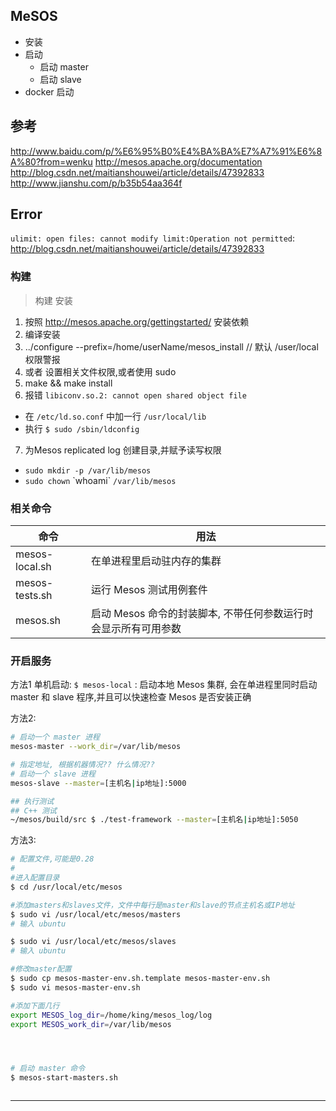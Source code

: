 ## MeSOS

- 安装
- 启动
    - 启动 master
    - 启动 slave
- docker 启动


## 参考
<http://www.baidu.com/p/%E6%95%B0%E4%BA%BA%E7%A7%91%E6%8A%80?from=wenku>
<http://mesos.apache.org/documentation>
<http://blog.csdn.net/maitianshouwei/article/details/47392833>
<http://www.jianshu.com/p/b35b54aa364f>

## Error

`ulimit: open files: cannot modify limit:Operation not permitted`:
<http://blog.csdn.net/maitianshouwei/article/details/47392833>

### 构建

> 构建 安装

1. 按照 <http://mesos.apache.org/gettingstarted/> 安装依赖
2. 编译安装
3. ../configure --prefix=/home/userName/mesos_install // 默认 /user/local 权限警报
4. 或者 设置相关文件权限,或者使用 sudo
5. make && make install
6. 报错 `libiconv.so.2: cannot open shared object file`
  - 在 `/etc/ld.so.conf` 中加一行 `/usr/local/lib`
  - 执行 `$ sudo /sbin/ldconfig`
7. 为Mesos replicated log 创建目录,并赋予读写权限
  - `sudo mkdir -p /var/lib/mesos`
  - `sudo chown` &#96;whoami&#96; `/var/lib/mesos`

### 相关命令

| 命令       | 用法            |
| --------- | --------------- |
| mesos-local.sh | 在单进程里启动驻内存的集群 |
| mesos-tests.sh | 运行 Mesos 测试用例套件 |
| mesos.sh       | 启动 Mesos 命令的封装脚本, 不带任何参数运行时会显示所有可用参数 |

### 开启服务

方法1 单机启动:
`$ mesos-local` : 启动本地 Mesos 集群, 会在单进程里同时启动 master 和 slave 程序,并且可以快速检查 Mesos 是否安装正确

方法2:
```bash
# 启动一个 master 进程
mesos-master --work_dir=/var/lib/mesos

# 指定地址, 根据机器情况?? 什么情况??
# 启动一个 slave 进程
mesos-slave --master=[主机名|ip地址]:5000

## 执行测试
## C++ 测试
~/mesos/build/src $ ./test-framework --master=[主机名|ip地址]:5050
```

方法3:
```bash
# 配置文件,可能是0.28
#
#进入配置目录
$ cd /usr/local/etc/mesos

#添加masters和slaves文件，文件中每行是master和slave的节点主机名或IP地址
$ sudo vi /usr/local/etc/mesos/masters
# 输入 ubuntu

$ sudo vi /usr/local/etc/mesos/slaves
# 输入 ubuntu

#修改master配置
$ sudo cp mesos-master-env.sh.template mesos-master-env.sh
$ sudo vi mesos-master-env.sh

#添加下面几行
export MESOS_log_dir=/home/king/mesos_log/log
export MESOS_work_dir=/var/lib/mesos




# 启动 master 命令
$ mesos-start-masters.sh



```



- - -
